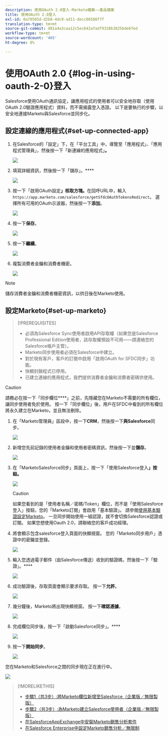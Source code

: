 ```yaml
---
description: 使用OAuth 2.0登入-Marketo檔案——產品檔案
title: 使用OAuth 2.0登入
exl-id: 0a70505d-d2b8-4dc9-ad11-decc86588f7f
translation-type: tm+mt
source-git-commit: d81a4a3caa12c5ec642afadf9328b3825bde6fed
workflow-type: tm+mt
source-wordcount: '465'
ht-degree: 0%

---
```


# 使用OAuth 2.0 {#log-in-using-oauth-2-0}登入

Salesforce使用OAuth通訊協定，讓應用程式的使用者可以安全地存取（使用OAuth 2.0驗證應用程式）資料，而不需揭露登入憑證。 以下是要執行的步驟，以安全地連接Marketo與Salesforce並同步化。

## 設定連線的應用程式{#set-up-connected-app}

1. 在Salesforce的「設定」下，在「平台工具」中，導覽至「應用程式」、「應用程式管理員」，然後按一下「新連線的應用程式」**。**

   ![](assets/setting-up-oauth-2-1.png)

1. 填寫詳細資訊，然後按一下「儲存」。****

   ![](assets/setting-up-oauth-2-2.png)

1. 按一下「啟用OAuth設定&#x200B;**」核取方塊。**&#x200B;在回呼URL中，輸入`https://app.marketo.com/salesforce/getSfdcOAuthTokensRedirect`。 選擇所有可用的OAuth示波器，然後按一下&#x200B;**添加**。

   ![](assets/setting-up-oauth-2-3.png)

1. 按一下&#x200B;**保存**。

   ![](assets/setting-up-oauth-2-4.png)

1. 按一下&#x200B;**繼續**。

   ![](assets/setting-up-oauth-2-5.png)

1. 複製消費者金鑰和消費者機密。

   ![](assets/setting-up-oauth-2-6.png)

>[!NOTE]
>
>儲存消費者金鑰和消費者機密資訊，以供日後在Marketo使用。

## 設定Marketo{#set-up-marketo}

>[!PREREQUISITES]
>
>* 必須為Salesforce Sync使用者啟用API存取權（如果您是Salesforce Professional Edition使用者，該存取權預設不可用——請連絡您的Salesforce帳戶主管）。
>* Marketo同步使用者必須在Salesforce中建立。
>* 對於現有客戶，客戶的訂閱中啟用「啟用OAuth for SFDC同步」功能。
>* 快顯封鎖程式已停用。
>* 已建立連線的應用程式，我們提供消費者金鑰和消費者密碼供使用。


>[!CAUTION]
>
>請務必在按一下「同步欄位&#x200B;****」之前，先隱藏您在Marketo不需要的所有欄位，讓同步使用者免於使用。 按一下「同步欄位」後，用戶在SFDC中看到的所有欄位將永久建立在Marketo，並且無法刪除。

1. 在「Marketo管理員」區段中，按一下&#x200B;**CRM**，然後按一下&#x200B;**與Salesforce**&#x200B;同步。

   ![](assets/setting-up-oauth-2-7.png)

1. 新增您先前記錄的使用者金鑰和使用者密碼資訊，然後按一下並&#x200B;**儲存**。

   ![](assets/setting-up-oauth-2-8.png)

1. 在「MarketoSalesforce同步」頁面上，按一下「使用Salesforce登入&#x200B;**」按鈕。**

   ![](assets/setting-up-oauth-2-9.png)

   >[!CAUTION]
   >
   >如果您看到的是「使用者名稱／密碼/Token」欄位，而不是「使用Salesforce登入」按鈕，您的「Marketo訂閱」會啟用「基本驗證」。 請參閱[使用基本驗證設定Marketo](/help/marketo/product-docs/crm-sync/salesforce-sync/setup/enterprise-unlimited-edition/step-3-of-3-connect-marketo-and-salesforce-enterprise-unlimited.md)。 一旦同步開始使用一組認證，就不會切換Salesforce認證或訂閱。 如果您想使用Oauth 2.0，請聯絡您的客戶成功經理。

1. 將會顯示包含salesforce登入頁面的快顯視窗。 您的「Marketo同步用戶」憑證中的密鑰並登錄。

   ![](assets/setting-up-oauth-2-10.png)

1. 輸入您透過電子郵件（由Salesforce傳送）收到的驗證碼，然後按一下「驗證」。****

   ![](assets/setting-up-oauth-2-11.png)

1. 成功驗證後，存取頁面會顯示要求存取。 按一下&#x200B;**允許**。

   ![](assets/setting-up-oauth-2-12.png)

1. 幾分鐘後，Marketo將出現快顯視窗。 按一下&#x200B;**確認憑據**。

   ![](assets/setting-up-oauth-2-13.png)

1. 完成欄位同步後，按一下「啟動Salesforce同步」。****

   ![](assets/setting-up-oauth-2-14.png)

1. 按一下&#x200B;**開始同步**。

   ![](assets/setting-up-oauth-2-15.png)

您在Marketo和Salesforce之間的同步現在正在進行中。

![](assets/setting-up-oauth-2-16.png)

>[!MORELIKETHIS]
>
>* [步驟1（共3步）:將Marketo欄位新增至Salesforce（企業版／無限製版）](/help/marketo/product-docs/crm-sync/salesforce-sync/setup/enterprise-unlimited-edition/step-1-of-3-add-marketo-fields-to-salesforce-enterprise-unlimited.md)
>* [步驟2（共3步）:為Marketo建立Salesforce使用者（企業版／無限製版）](/help/marketo/product-docs/crm-sync/salesforce-sync/setup/enterprise-unlimited-edition/step-2-of-3-create-a-salesforce-user-for-marketo-enterprise-unlimited.md)
>* [在SalesforceAppExchange中安裝Marketo銷售分析套件](/help/marketo/product-docs/marketo-sales-insight/msi-for-salesforce/installation/install-marketo-sales-insight-package-in-salesforce-appexchange.md)
>* [在Salesforce Enterprise中設定Marketo銷售分析／無限制](/help/marketo/product-docs/marketo-sales-insight/msi-for-salesforce/configuration/configure-marketo-sales-insight-in-salesforce-enterprise-unlimited.md)


